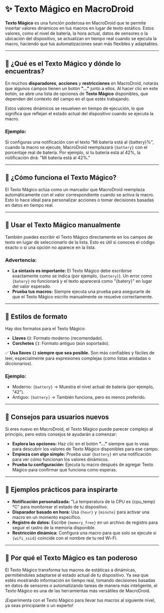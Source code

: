 # ✨ Texto Mágico en MacroDroid

**Texto Mágico** es una función poderosa en MacroDroid que te permite insertar valores dinámicos en tus macros en lugar de texto estático. Estos valores, como el nivel de batería, la hora actual, datos de sensores o la ubicación del dispositivo, se actualizan en tiempo real cuando se ejecuta la macro, haciendo que tus automatizaciones sean más flexibles y adaptables.

---

## 🔹 ¿Qué es el Texto Mágico y dónde lo encuentras?

En muchos **disparadores**, **acciones** y **restricciones** en MacroDroid, notarás que algunos campos tienen un botón **"..."** junto a ellos. Al hacer clic en este botón, se abre una lista de opciones de **Texto Mágico** disponibles, que dependen del contexto del campo en el que estés trabajando.

Estos valores dinámicos se resuelven en tiempo de ejecución, lo que significa que reflejan el estado actual del dispositivo cuando se ejecuta la macro.

### Ejemplo:
Si configuras una notificación con el texto "Mi batería está al {battery}%", cuando la macro se ejecute, MacroDroid reemplazará `{battery}` con el porcentaje real de batería. Por ejemplo, si tu batería está al 42%, la notificación dirá: "Mi batería está al 42%."

---

## 🔹 ¿Cómo funciona el Texto Mágico?

El Texto Mágico actúa como un marcador que MacroDroid reemplaza automáticamente con el valor correspondiente cuando se activa la macro. Esto lo hace ideal para personalizar acciones o tomar decisiones basadas en datos en tiempo real.

---

## 🔹 Usar el Texto Mágico manualmente

También puedes escribir el Texto Mágico directamente en los campos de texto en lugar de seleccionarlo de la lista. Esto es útil si conoces el código exacto o si una opción no aparece en la lista.

### Advertencia:
- **La sintaxis es importante:** El Texto Mágico debe escribirse exactamente como se indica (por ejemplo, `{battery}`). Un error como `{batery}` no funcionará y el texto aparecerá como "{batery}" en lugar del valor esperado.
- **Prueba tus macros:** Siempre ejecuta una prueba para asegurarte de que el Texto Mágico escrito manualmente se resuelve correctamente.

---

## 🔹 Estilos de formato

Hay dos formatos para el Texto Mágico:

- **Llaves `{}`**: Formato moderno (recomendado).  
- **Corchetes `[]`**: Formato antiguo (aún soportado).

✅ **Usa llaves `{}` siempre que sea posible.** Son más confiables y fáciles de leer, especialmente para expresiones complejas (como listas anidadas o diccionarios).

### Ejemplo:
- Moderno: `{battery}` → Muestra el nivel actual de batería (por ejemplo, "42").
- Antiguo: `[battery]` → También funciona, pero es menos preferido.

---

## 🔹 Consejos para usuarios nuevos

Si eres nuevo en MacroDroid, el Texto Mágico puede parecer complejo al principio, pero estos consejos te ayudarán a comenzar:

- **Explora las opciones:** Haz clic en el botón **"..."** siempre que lo veas para descubrir los valores de Texto Mágico disponibles para ese campo.
- **Empieza con algo simple:** Prueba usar `{battery}` en una notificación para ver cómo funcionan los valores dinámicos.
- **Prueba tu configuración:** Ejecuta tu macro después de agregar Texto Mágico para confirmar que funciona como esperas.

---

## 🔹 Ejemplos prácticos para inspirarte

- **Notificación personalizada:** "La temperatura de la CPU es {cpu_temp}°C" para monitorear el estado de tu dispositivo.
- **Disparador basado en hora:** Usa `{hour}` y `{minute}` para activar una macro en un momento específico.
- **Registro de datos:** Escribe `{memory_free}` en un archivo de registro para seguir el rastro de la memoria disponible.
- **Restricción dinámica:** Configura una macro para que solo se ejecute si `{wifi_ssid}` coincide con el nombre de tu red Wi-Fi.

---

## 🔹 Por qué el Texto Mágico es tan poderoso

El Texto Mágico transforma tus macros de estáticas a dinámicas, permitiéndoles adaptarse al estado actual de tu dispositivo. Ya sea que estés mostrando información en tiempo real, tomando decisiones basadas en datos de sensores o automatizando tareas de manera más inteligente, el Texto Mágico es una de las herramientas más versátiles de MacroDroid.

¡Experimenta con el Texto Mágico para llevar tus macros al siguiente nivel, ya seas principiante o un experto!